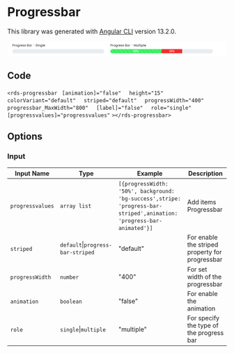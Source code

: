 # Progressbar

This library was generated with [Angular CLI](https://github.com/angular/angular-cli) version 13.2.0.
<p align="left">
<img src="../../assets/ProgressbarAll.png" alt="button"/>
<p/>

## Code 

`<rds-progressbar`
 ` [animation]="false"`
`  height="15"`
`  colorVariant="default"`
`  striped="default"`
`  progressWidth="400"`
`  progressbar_MaxWidth="800"`
`  [label]="false"`
`  role="single"`
`  [progressvalues]="progressvalues"`
`></rds-progressbar>`
## Options
### Input
<!-- prettier-ignore -->
| Input Name                  | Type                             |Example| Description                                                                  |
| --------------------------- | -------------------------------- |------------| ---------------------------------------------------------------------------- |
| `progressvalues`                | `array list`                          |`[{progressWidth: '50%', background: 'bg-success',stripe: 'progress-bar-striped',animation: 'progress-bar-animated'}]`|Add items Progressbar
| `striped`                    | `default`\|`progress-bar-striped`                          | "default"|For enable the striped property for progressbar |
| `progressWidth`              |  `number`                         | "400"|For set width of the progressbar|
| `animation`                    | `boolean` |     "false"|For enable the animation           |
| `role`                    | `single`\|`multiple`   |     "multiple"|For specify the type of the progress bar         |



